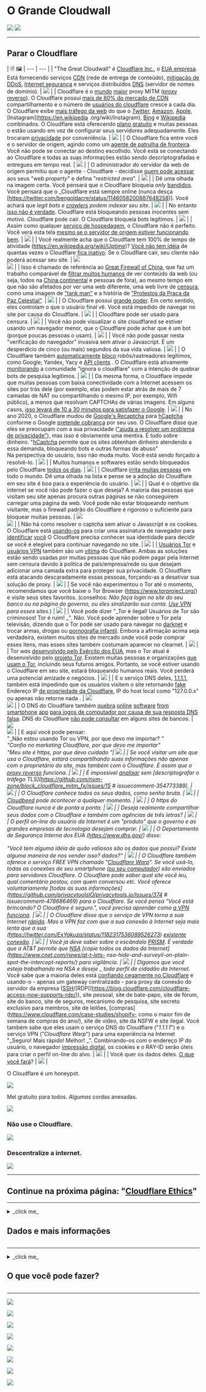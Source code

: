 # O Grande Cloudwall

![](https://codeberg.org/crimeflare/cloudflare-tor/media/branch/master/image/itsreallythatbad.jpg)
![](https://codeberg.org/crimeflare/cloudflare-tor/media/branch/master/image/telegram/c81238387627b4bfd3dcd60f56d41626.jpg)

---


## Parar o Cloudflare


| 🖹 🖼
| --- | --- |
| "The Great Cloudwall" é [Cloudflare Inc.](https://www.cloudflare.com/), o [EUA empresa](https://en.wikipedia.org/wiki/Cloudflare). Está fornecendo serviços [CDN](https://en.wikipedia.org/wiki/Content_delivery_network) (rede de entrega de conteúdo), [mitigação de DDoS](https://en.wikipedia.org/wiki/DDoS_mitigation), [Internet segurança](https://en.wikipedia.org/wiki/Internet_security) e serviços distribuídos [DNS](https://en.wikipedia.org/wiki/Domain_Name_System) (servidor de nomes de domínio). | ![](https://codeberg.org/crimeflare/cloudflare-tor/media/branch/master/image/cloudflaredearuser.jpg) |
| Cloudflare é o [mundo](https://almanac.httparchive.org/en/2019/cdn) [maior](https://w3techs.com/technologies/history_overview/proxy) proxy MITM ([proxy reverso](https://en.wikipedia.org/wiki/Reverse_proxy)). O Cloudflare possui [mais de 80% do mercado de CDN](https://w3techs.com/technologies/history_overview/proxy) compartilhamento e o número de [usuários do cloudflare](../cloudflare_users/) cresce a cada dia. O Cloudflare exibe [mais tráfego da web](https://wp-rocket.me/blog/cloudflare-use-not/) do que o [Twitter](https://en.wikipedia.org/wiki/Twitter), [Amazon](https://en.wikipedia.org/wiki/Amazon_(company)), [Apple](https://en.wikipedia.org/wiki/Apple_Inc.), [Instagram](https://en.wikipedia .org/wiki/Instagram), [Bing](https://en.wikipedia.org/wiki/Bing_ (search_engine)) e [Wikipedia](https://en.wikipedia.org/wiki/Wikipedia) combinados. O Cloudflare está oferecendo [plano gratuito](https://www.cloudflare.com/plans/) e muitas pessoas o estão usando em vez de configurar seus servidores adequadamente. Eles trocaram [privacidade](https://en.wikipedia.org/wiki/Privacy) por conveniência. | ![](https://codeberg.org/crimeflare/cloudflare-tor/media/branch/master/image/cfmarketshare.jpg) |
| O Cloudflare fica entre você e o servidor de origem, agindo como um [agente de patrulha de fronteira](https://www.cbp.gov/careers/bpa). Você não pode se conectar ao destino escolhido. Você está se conectando ao Cloudflare e todas as suas informações estão sendo descriptografadas e entregues em tempo real. | ![](https://codeberg.org/crimeflare/cloudflare-tor/media/branch/master/image/border_patrol.jpg) |
| O administrador do servidor da web de origem permitiu que o agente - Cloudflare - decidisse [quem pode acessar](https://web.archive.org/web/https://gitlab.com/iblech/tor-appeal/issues/1) aos seus "_web property_" e defina "_restricted area_". | ![](https://codeberg.org/crimeflare/cloudflare-tor/media/branch/master/image/usershoulddecide.jpg) |
| Dê uma olhada na imagem certa. Você pensará que o Cloudflare bloqueia _only_ [bandidos](https://en.wikipedia.org/wiki/Black_hat_ (computer_security)). Você pensará que o _Cloudflare está sempre online (nunca desça [https://twitter.com/bengoldacre/status/1146058200887648258)]. Você achará que _legit bots e [crawlers](https://en.wikipedia.org/wiki/Web_crawler) podem indexar seu site_. | ![](https://codeberg.org/crimeflare/cloudflare-tor/media/branch/master/image/howcfwork.jpg) |
| No entanto [isso não é verdade](../PEOPLE.md). Cloudflare está bloqueando pessoas inocentes sem motivo. Cloudflare pode cair. O Cloudflare bloqueia bots legítimos. | ![](https://codeberg.org/crimeflare/cloudflare-tor/media/branch/master/image/cfdowncfcom.jpg) |
| Assim como qualquer [serviço de hospedagem](https://en.wikipedia.org/wiki/Web_hosting_service), o Cloudflare não é perfeito. Você verá esta tela [mesmo se o servidor de origem estiver funcionando bem](../PEOPLE.md). | ![](https://codeberg.org/crimeflare/cloudflare-tor/media/branch/master/image/cfdown2019.jpg) |
| Você realmente acha que o Cloudflare tem 100% de tempo de atividade (https://en.wikipedia.org/wiki/Uptime)? [Você não tem idéia](../PEOPLE.md) de quantas vezes o Cloudflare [fica inativo](https://www.zerohedge.com/markets/major-part-web-offline-cloudflare-suffers-outage). Se o Cloudflare cair, seu cliente não poderá acessar seu site. | ![](https://codeberg.org/crimeflare/cloudflare-tor/media/branch/master/image/cloudflareinternalerror.jpg) <br>![](https://codeberg.org/crimeflare/cloudflare-tor/media/branch/master/image/cloudflareoutage-2020.jpg) |
| Isso é chamado de referência ao [Great Firewall of China](https://www.comparitech.com/privacy-security-tools/blockedinchina/), que faz um trabalho comparável de [filtrar muitos humanos](../PEOPLE.md ) de ver conteúdo da web (ou seja, todos na [China continental](https://en.wikipedia.org/wiki/China) e pessoas de fora), ao mesmo tempo em que não são afetados por ver uma web diferente, uma web livre de [censura](https://en.wikipedia.org/wiki/Internet_censorship), como uma imagem de ["tank man"](https://en.wikipedia.org/wiki/Tank_Man) e a história de [ "Protestos da Praça da Paz Celestial"](https://en.wikipedia.org/wiki/1989_Tiananmen_Square_protests#Censorship_in_China). | ![](https://codeberg.org/crimeflare/cloudflare-tor/media/branch/master/image/cloudflarechina.jpg) |
| O Cloudflare possui [grande poder](http://digdeep4orxw6psc33yxa2dgmuycj74zi6334xhxjlgppw6odvkzkiad.onion/ghost/mozilla.html). Em certo sentido, eles controlam o que o usuário final vê. Você está impedido de navegar no site por causa do Cloudflare. | ![](https://codeberg.org/crimeflare/cloudflare-tor/media/branch/master/image/onemorestep.jpg) |
| Cloudflare pode ser usado para censura. | ![](https://codeberg.org/crimeflare/cloudflare-tor/media/branch/master/image/accdenied.jpg) |
| Você não pode visualizar o site cloudflared se estiver usando um navegador menor, que o Cloudflare pode achar que é um bot (porque poucas pessoas o usam). | ![](https://codeberg.org/crimeflare/cloudflare-tor/media/branch/master/image/cfublock.jpg) |
| Você não pode passar nesta "verificação do navegador" invasiva sem ativar o Javascript. É um desperdício de cinco (ou mais) segundos da sua vida valiosa. | ![](https://codeberg.org/crimeflare/cloudflare-tor/media/branch/master/image/omsjsck.jpg) |
| O Cloudflare também [automaticamente](https://twitter.com/itsybitsydots/status/1212691131508477952) [bloco](../PEOPLE.md) robôs/rastreadores legítimos, como Google, Yandex, Yacy e [API clients](../PEOPLE.md) . O Cloudflare está ativamente [monitorando](../PEOPLE.md) a comunidade "ignora o cloudflare" com a intenção de quebrar bots de pesquisa legítimos. | ![](https://codeberg.org/crimeflare/cloudflare-tor/media/branch/master/image/cftestgoogle.jpg) |
| Da mesma forma, o Cloudflare impede que muitas pessoas com baixa conectividade com a Internet acessem os sites por trás dele (por exemplo, elas podem estar atrás de mais de 7 camadas de NAT ou compartilhando o mesmo IP, por exemplo, Wifi público), a menos que resolvam CAPTCHAs de várias imagens. Em alguns casos, [isso levará de 10 a 30 minutos para satisfazer o Google](https://trac.torproject.org/projects/tor/ticket/23840). | ![](https://codeberg.org/crimeflare/cloudflare-tor/media/branch/master/image/googlerecaptcha.jpg) |
| No ano 2020, o Cloudflare mudou de [Google's Recaptcha](https://en.wikipedia.org/wiki/Recaptcha) para [hCaptcha](https://en.wikipedia.org/wiki/HCaptcha) conforme o Google [pretende cobrança](https://professionalhackers.in/cloudflare-dumps-recaptcha-as-google-intends-to-charge-for-its-use/) por seu uso. O Cloudflare disse que eles se preocupam com a sua privacidade (["ajuda a resolver um problema de privacidade"](https://blog.cloudflare.com/moving-from-recaptcha-to-hcaptcha/)), mas isso é obviamente uma mentira. É tudo sobre dinheiro. "[hCaptcha](https://www.hcaptcha.com/) permite que os sites obtenham dinheiro atendendo a essa demanda, bloqueando bots e outras formas de abuso" <br> Na perspectiva do usuário, isso não muda muito. Você está sendo forçado a resolvê-lo. | ![](https://codeberg.org/crimeflare/cloudflare-tor/media/branch/master/image/fedup_fucking_hcaptcha.jpg) |
| Muitos humanos e softwares estão sendo bloqueados pelo Cloudflare [todos os dias](../PEOPLE.md). | ![](https://codeberg.org/crimeflare/cloudflare-tor/media/branch/master/image/omsnote.jpg) |
| Cloudflare [irrita muitas pessoas](../PEOPLE.md) em todo o mundo. Dê uma olhada na lista e pense se a adoção do Cloudflare em seu site é boa para a experiência do usuário. | ![](https://codeberg.org/crimeflare/cloudflare-tor/media/branch/master/image/omsstream.jpg) |
| Qual é o objetivo da internet se você não pode fazer o que deseja? A maioria das pessoas que visitam seu site apenas procura outras páginas se não conseguirem carregar uma página da web. Você pode não estar bloqueando nenhum visitante, mas o firewall padrão do Cloudflare é rigoroso o suficiente para bloquear muitas pessoas. | ![](https://codeberg.org/crimeflare/cloudflare-tor/media/branch/master/image/omsdroid.jpg) <br>![](https://codeberg.org/crimeflare/cloudflare-tor/media/branch/master/image/omsappl.jpg) |
| Não há como resolver o captcha sem ativar o Javascript e os cookies. O Cloudflare está [usando-os](../PEOPLE.md) para criar uma assinatura de navegador para [identificar](https://cryptome.org/2016/07/cloudflare-de-anons-tor.htm) [você](../PEOPLE.md ) O Cloudflare precisa conhecer sua identidade para decidir se você é elegível para continuar navegando no site. | ![](https://codeberg.org/crimeflare/cloudflare-tor/media/branch/master/image/cferr1010bsig.jpg) |
| [Usuários Tor](https://www.torproject.org/) e [usuários VPN](https://airvpn.org/topic/23090-cloudflare-often-bans-my-ip-address/) também são um [vítima](https://blog.torproject.org/trouble-cloudflare) do Cloudflare. Ambas as soluções estão sendo usadas por muitas pessoas que não podem pagar pela Internet sem censura devido à política de país/empresa/rede ou que desejam adicionar uma camada extra para proteger sua privacidade. O Cloudflare está atacando descaradamente essas pessoas, forçando-as a desativar sua solução de proxy. | ![](https://codeberg.org/crimeflare/cloudflare-tor/media/branch/master/image/banvpn2.jpg) |
| Se você não experimentou o Tor até o momento, recomendamos que você baixe o Tor Browser (https://www.torproject.org/) e visite seus sites favoritos. (conselhos: _Não faça login no site do seu banco ou na página do governo, ou eles sinalizarão sua conta. [Use VPN](https://www.vpngate.net/en/) para esses sites._) | ![](https://codeberg.org/crimeflare/cloudflare-tor/media/branch/master/image/banvpn.jpg) |
| Você pode dizer "_Tor é ilegal! Usuários de Tor são criminosos! Tor é ruim! _". Não. Você pode aprender sobre o Tor pela televisão, dizendo que o Tor pode ser usado para navegar no [darknet](https://en.wikipedia.org/wiki/Darknet) e trocar armas, drogas ou [pornografia infantil](https://en.wikipedia.org/wiki/Child_sexual_abuse_material). Embora a afirmação acima seja verdadeira, existem muitos sites de mercado onde você pode comprar esses itens, mas esses sites também costumam aparecer no clearnet. | ![](https://codeberg.org/crimeflare/cloudflare-tor/media/branch/master/image/whousetor.jpg) |
| Tor _was_ [desenvolvido pelo Exército dos EUA](https://www.nrl.navy.mil/itd/chacs/dingledine-tor-second-generation-onion-router), mas o Tor atual é desenvolvido pelo [projeto Tor]( https://www.torproject.org/). Existem muitas pessoas e organizações [que usam o Tor](https://blog.torproject.org/tor-misused-criminals), incluindo seus futuros amigos. Portanto, se você estiver usando o Cloudflare em seu site, estará bloqueando humanos reais. Você perderá uma potencial amizade e negócios. | ![](https://codeberg.org/crimeflare/cloudflare-tor/media/branch/master/image/iusetor_alith.jpg) |
| E o serviço DNS deles, [1.1.1.1](https://1.1.1.1/), também está impedindo que os usuários visitem o site retornando [fake](https://trac.torproject.org/projects/tor/ticket/32915) Endereço IP [de propriedade da Cloudflare](https://www.reddit.com/r/CloudFlare/comments/hiqm4u/no_cloudflare_website_is_loading/), IP do host local como "127.0.0.x" ou apenas não retorne nada . | ![](https://codeberg.org/crimeflare/cloudflare-tor/media/branch/master/image/cferr1016.jpg) <br>![](https://codeberg.org/crimeflare/cloudflare-tor/media/branch/master/image/cferr1016sp.jpg) |
| O DNS do Cloudflare também [quebra](https://twitter.com/bowranger/status/1213031783576428550) [online](https://twitter.com/jb510/status/1212521533907668992) [software](https://twitter.com/No_Style/status/1201525422795710466) [from](https://twitter.com/daemuth/status/1187758306535903233) [smartphone](https://twitter.com/gregortorrence/status/1183102089439805441) [app](https://www.reddit.com/r/CloudFlare/comments/gmfm4i/us_bank_website_is_not_in_cloudflare_dns/) [para jogos de computador por causa de sua resposta DNS falsa](../PEOPLE.md). DNS do Cloudflare [não pode consultar](../PEOPLE.md) em alguns sites de bancos. | ![](https://codeberg.org/crimeflare/cloudflare-tor/media/branch/master/image/cfdnsprob.jpg) <br>![](https://codeberg.org/crimeflare/cloudflare-tor/media/branch/master/image/dnsfailtest.jpg) |
| E aqui você pode pensar: <br> "_Não estou usando Tor ou VPN, por que devo me importar? _" <br> "_Confio no marketing Cloudflare, por que devo me importar_" <br> "_Meu site é https, por que devo cuidado_ "| ![](https://codeberg.org/crimeflare/cloudflare-tor/media/branch/master/image/annoyed.jpg) |
| Se você visitar um site que usa o Cloudflare, estará compartilhando suas informações não apenas com o proprietário do site, mas também com o Cloudflare. É assim que o [proxy reverso](https://en.wikipedia.org/wiki/Reverse_proxy) funciona. | ![](https://codeberg.org/crimeflare/cloudflare-tor/media/branch/master/image/prism_gfe.jpg) |
| É impossível [analisar](https://blog.cloudflare.com/the-csam-scanning-tool/) sem [descriptografar o tráfego TLS](https://github.com/nym-zone/block_cloudflare_mitm_fx/issues/15 # issuecomment-354773389). | ![](https://codeberg.org/crimeflare/cloudflare-tor/media/branch/master/image/cfhelp204144518.jpg) |
| O Cloudflare conhece todos os seus dados, como senha bruta. | ![](https://codeberg.org/crimeflare/cloudflare-tor/media/branch/master/image/cfhelpforum.jpg) |
| [Cloudbeed](https://en.wikipedia.org/wiki/Cloudbleed) pode acontecer a qualquer momento. | ![](https://codeberg.org/crimeflare/cloudflare-tor/media/branch/master/image/cfbloghtmledit.jpg) |
| O https do Cloudflare nunca é de ponta a ponta. | ![](https://codeberg.org/crimeflare/cloudflare-tor/media/branch/master/image/sniff2.gif) |
| Deseja realmente compartilhar seus dados com o Cloudflare e também com agências de três letras? | ![](https://codeberg.org/crimeflare/cloudflare-tor/media/branch/master/image/cfstrengthdata.jpg) |
| O perfil on-line do usuário da Internet é um "produto" que o governo e as grandes empresas de tecnologia desejam comprar. | ![](https://codeberg.org/crimeflare/cloudflare-tor/media/branch/master/image/federalinterest.jpg) |
| O Departamento de Segurança Interna dos EUA (https://www.dhs.gov/) disse: <br> <br> "Você tem alguma idéia de quão valiosos são os dados que possui? Existe alguma maneira de nos vender isso? dados?" | ![](https://codeberg.org/crimeflare/cloudflare-tor/media/branch/master/image/dhssaid.jpg) |
| O Cloudflare também oferece o serviço _FREE_ VPN chamado "[Cloudflare Warp](https://blog.cloudflare.com/1111-warp-better-vpn/)". Se você usá-lo, todas as conexões de seu smartphone ([ou seu computador](https://techniapps.com/2019/09/26/download-cloudflare-warp-vpn-for-pc-windows-10-mac/)) são enviados para servidores Cloudflare. O Cloudflare pode saber qual site você leu, qual comentário postou, com quem conversou etc. Você oferece voluntariamente [todas as suas informações](https://github.com/privacytoolsIO/privacytools.io/Issues/374 # issuecomment-478686469) para o Cloudflare. Se você pensa "_Você está brincando? O Cloudflare é seguro._", você precisa aprender como [a VPN funciona](https://en.wikipedia.org/wiki/VPN). | ![](https://codeberg.org/crimeflare/cloudflare-tor/media/branch/master/image/howvpnwork.jpg) |
| O Cloudflare disse que o serviço de VPN torna a sua Internet [rápida](https://www.wired.com/story/cloudflare-says-new-vpn-service-wont-slow-you-down/). Mas a VPN faz com que a sua conexão à Internet seja mais lenta que a sua (https://twitter.com/ExYakuza/status/1182317536089526273) [existente](https://twitter.com/waddling/status/1177615384616325120) [conexão](https://techcrunch.com/2019/04/01/cloudflares-warp-is-a-vpn-that-might-actually-make-your-mobile-connection-better/). | ![](https://codeberg.org/crimeflare/cloudflare-tor/media/branch/master/image/notfastervpn.jpg) |
| Você já deve saber sobre o escândalo [PRISM](https://en.wikipedia.org/wiki/PRISM_ (surveillance_program)). É verdade que a AT&T permite que [NSA](https://en.wikipedia.org/wiki/National_Security_Agency) [copie todos os dados da Internet](https://www.cnet.com/news/at-t-lets- nsa-hide-and-surveyil-on-plain-spot-the-intercept-reports/) para vigilância. | ![](https://codeberg.org/crimeflare/cloudflare-tor/media/branch/master/image/prismattnsa.jpg) |
| Digamos que você esteja trabalhando na NSA e deseje _ todo perfil de cidadão da Internet_. Você sabe que a maioria deles está [confiando cegamente no Cloudflare](https://twitter.com/search?q=Cloudflare&f=live) e usando-o - apenas um gateway centralizado - para proxy da conexão do servidor da empresa ([SSH](https://blog.cloudflare.com/public-keys-are-not-enough-for-ssh-security/)/[RDP[(https://blog.cloudflare.com/cloudflare-access-now-supports-rdp/)), site pessoal, site de bate-papo, site de fórum, site do banco, site de seguros, mecanismo de pesquisa, site secreto exclusivo para membros, site de leilões, [compras](https://www.cloudflare.com/case-studies/shopify- como o maior fim de semana de compras do ano/), site de vídeo, site da NSFW e site ilegal. Você também sabe que eles usam o serviço DNS do Cloudflare ("_1.1.1.1_") e o serviço VPN ("_Cloudflare Warp_") para uma experiência na Internet "_Seguro! Mais rápido! Melhor! _". Combinando-os com o endereço IP do usuário, o navegador [impressão digital](https://github.com/VeNoMouS/cloudscraper/issues/209#issuecomment-624853689), os cookies e o RAY-ID serão úteis para criar o perfil on-line do alvo. | ![](https://codeberg.org/crimeflare/cloudflare-tor/media/branch/master/image/edw_snow.jpg) |
| Você quer os dados deles. [O que você fará](https://www.reddit.com/r/privacy/comments/1gb0pa/how_prism_actually_works_1520_att_fiber_optic/)? | ![](https://codeberg.org/crimeflare/cloudflare-tor/media/branch/master/image/nsaslide_prismcorp.gif) |



O Cloudflare é um honeypot.

![](https://codeberg.org/crimeflare/cloudflare-tor/media/branch/master/image/honeypot.gif)

Mel gratuito para todos. _Algumas_ cordas anexadas.

![](https://codeberg.org/crimeflare/cloudflare-tor/media/branch/master/image/iminurtls.jpg)

### Não use o Cloudflare.

![](https://codeberg.org/crimeflare/cloudflare-tor/media/branch/master/image/shadycloudflare.jpg)

### Descentralize a internet.

![](https://codeberg.org/crimeflare/cloudflare-tor/media/branch/master/image/cfisnotanoption.jpg)

---


## Continue na próxima página: "[Cloudflare Ethics](pt.ethics.md)"

---

<details>
<summary> _click me_

## Dados e mais informações
</summary>


Este repositório é uma lista de sites que estão por trás de "_The Great Cloudwall_", bloqueando usuários do Tor e outras CDNs.


**Dados**
* [Cloudflare Inc.](../cloudflare_inc/)
* [Usuários do Cloudflare](../cloudflare_users/)
* [Domínios Cloudflare](../cloudflare_users/domínios/)
* [Usuários de CDN que não são do Cloudflare](../not_cloudflare/)
* [Usuários do Anti-Tor](../anti-tor_users/)


![](https://codeberg.org/crimeflare/cloudflare-tor/media/branch/master/image/goodorbad.jpg)


**Mais Informações**
* [Myth Catalog](../subfiles/myth_catalog.md) 
* [The Great Cloudwall](../pdf/2019-Jeff_Cliff_Book1.txt) de [Mr. Jeff Cliff](https://shitposter.club/users/jeffcliff)
  * Faça o download como: PDF [aqui](../pdf/2019-The_Great_Cloudwall.pdf), ePUB [aqui](../pdf/2019-Jeff_Cliff_The_Great_Cloudwall.epub)
  * O eBook original (ePUB) foi excluído por `BookRix GmbH` devido a 'violação de direitos autorais do material CC0'
* [Ícone de cadeado indica uma conexão SSL segura estabelecida com MITM-ed](https://bugs.debian.org/cgi-bin/bugreport.cgi?bug=831835) por Anonymous
* [Bloquear Global Active Adversary Cloudflare](https://trac.torproject.org/projects/tor/ticket/24351) por nym-zone
  * O bilhete foi vandalizado tantas vezes.
  * Excluído pelo [Tor Project](https://lists.torproject.org/pipermail/anti-censorship-team/2020-May/000098.html). Veja [ticket 34175](https://trac.torproject.org/projects/tor/ticket/34175).
  * Último [ticket de arquivo 24351](https://web.archive.org/web/20200301013104/https://trac.torproject.org/projects/tor/ticket/24351)
* [Problema com o Cloudflare](https://github.com/privacytoolsIO/privacytools.io/issues/374#issuecomment-460077544) por libBletchley
  * Eles usaram o Cloudflare no passado. [Adicionado](https://github.com/privacytools/privacytools.io/pull/1205) CF-tor, mas [o removeu](https://github.com/privacytools/privacytools.io/pull/1804).
* [Cloudflare Watch](http://www.crimeflare.org:82/)
* [Críticas e controvérsias](https://en.wikipedia.org/wiki/Cloudflare#Criticism_and_controversies) pela Wikipedia
* [Outro dia marcante na guerra para controlar, centralizar e censurar a Internet.](https://www.reddit.com/r/privacy/comments/b8dptl/another_landmark_day_in_the_war_to_control/) por TheGoldenGoose8888
* [Desvantagem de confiar em apenas um serviço](https://twitter.com/w3Nicolas/status/1134529316904153089) ([DO is CF](https://www.digwebinterface.com/?hostnames=ns1.digitalocean.com % 0D% 0Ans2.digitalocean.com% 0D% 0Ans3.digitalocean.com% 0D% 0Awww.digitalocean.com & type = A & ns = resolvedor & useresolver = 8.8.4.4 & nameservers =))

![](https://codeberg.org/crimeflare/cloudflare-tor/media/branch/master/image/watcloudflare.jpg)


</details>

---

<details>
<summary> _click me_

## O que você pode fazer?
</summary>

* Leia [nossa lista de ações recomendadas](../ACTION.md) e compartilhe com seus amigos.

* Leia [voz de outro usuário](../PEOPLE.md) e escreva seus pensamentos.

* Pesquise algo em [Ansero](https://ansero.wodferndripvpe6ib4uz4rtngrnzichnirgn7t5x64gxcyroopbhsuqd.onion/) ([clearnet](https://ansero.eu.org/)) ou [Crimeflare \#Search](https://crimeflare.wodferndripvpe6ib4uz4rtngrnzichnirgn7t5x64gxcyroopbhsuqd.onion/) ([clearnet](https://crimeflare.eu.org/)).

* Atualize a lista de domínios: [Listar instruções](../INSTRUCTION.md).

* Adicione Cloudflare ou evento relacionado ao projeto em [history](../HISTORY.md).

* Experimente e escreva a nova [Ferramenta/Script](ferramenta/).

* Aqui estão alguns [PDF/ePUB](../pdf/) para ler.


---

### Sobre contas falsas

A Crimeflare sabe sobre a existência de contas falsas que personificam nossos canais oficiais, seja Twitter, Facebook, Patreon, OpenCollective, Villages etc.
** Nunca pedimos seu email.
Nós nunca perguntamos seu nome.
Nós nunca pedimos sua identidade.
Nós nunca perguntamos sua localização.
Nós nunca pedimos sua doação.
Nós nunca pedimos sua opinião.
Nunca pedimos que você siga nas mídias sociais.
Nunca pedimos suas mídias sociais. **

# NÃO CONFIE EM CONTAS FALSAS.


---

| 🖼 | 🖼 |
| --- | --- |
| ![](https://codeberg.org/crimeflare/cloudflare-tor/media/branch/master/image/wtfcf.jpg) | ![](https://codeberg.org/crimeflare/cloudflare-tor/media/branch/master/image/omsirl2.jpg) |
| ![](https://codeberg.org/crimeflare/cloudflare-tor/media/branch/master/image/omsirl.jpg) | ![](https://codeberg.org/crimeflare/cloudflare-tor/media/branch/master/image/whydoihavetosolveacaptcha.jpg) |
| ![](https://codeberg.org/crimeflare/cloudflare-tor/media/branch/master/image/fixthedamn.jpg) | ![](https://codeberg.org/crimeflare/cloudflare-tor/media/branch/master/image/imnotarobot.jpg) |

</details>

---


![](https://codeberg.org/crimeflare/cloudflare-tor/media/branch/master/image/twe_lb.jpg)

![](https://codeberg.org/crimeflare/cloudflare-tor/media/branch/master/image/twe_dz.jpg)

![](https://codeberg.org/crimeflare/cloudflare-tor/media/branch/master/image/twe_jb.jpg)

![](https://codeberg.org/crimeflare/cloudflare-tor/media/branch/master/image/twe_ial.jpg)

![](https://codeberg.org/crimeflare/cloudflare-tor/media/branch/master/image/twe_eptg.jpg)

![](https://codeberg.org/crimeflare/cloudflare-tor/media/branch/master/image/eastdakota_1273277839102656515.jpg)

![](https://codeberg.org/crimeflare/cloudflare-tor/media/branch/master/image/stopcf.jpg)

![](https://codeberg.org/crimeflare/cloudflare-tor/media/branch/master/image/peopledonotthink.jpg)